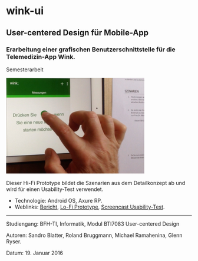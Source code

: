 # wink-ui
## User-centered Design für Mobile-App
### Erarbeitung einer grafischen Benutzerschnittstelle für die Telemedizin-App Wink. 
Semesterarbeit

![Usability-Test](UCD-Testperson1-resized.png "Usability-Test")

Dieser Hi-Fi Prototype bildet die Szenarien aus dem Detailkonzept ab und wird für einen Usability-Test verwendet.

- Technologie: Android OS, Axure RP.
- Weblinks: [Bericht](https://www.hashdoc.com/documents/476937/user-centered-design-f-r-mobile-app), [Lo-Fi Prototype](https://speakerdeck.com/brugr9/wink-lo-fi-prototype), [Screencast Usability-Test](https://vimeo.com/210055843).

<hr>
Studiengang: BFH-TI, Informatik, Modul BTI7083 User-centered Design

Autoren: Sandro Blatter, Roland Bruggmann, Michael Ramahenina, Glenn Ryser.

Datum: 19. Januar 2016
